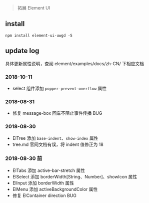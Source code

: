 > 拓展 Element UI

## install
````shell
npm install element-ui-uwgd -S
````

## update log
具体更新属性说明，查阅 element/examples/docs/zh-CN/ 下相应文档

### 2018-10-11
- select 组件添加 `popper-prevent-overflow` 属性

### 2018-08-31
- 修复 message-box 回车不阻止事件传播 BUG

### 2018-08-30
- ElTree 添加 `base-indent`、`show-index` 属性
- tree.md 官网文档有误，将 indent 值修正为 18

### 2018-08-30 前
- ElTabs 添加 active-bar-stretch 属性
- ElSelect 添加 borderWidth\[String、Number]、showIcon  属性
- ElInput 添加 borderWidth 属性
- ElMenu 添加 activeBackgroundColor 属性
- 修复 ElContainer direction BUG

